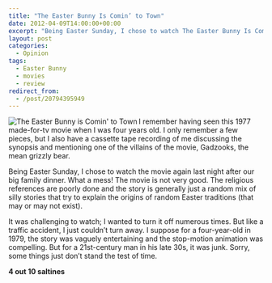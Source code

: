 ```yaml
---
title: "The Easter Bunny Is Comin’ to Town"
date: 2012-04-09T14:00:00+00:00
excerpt: "Being Easter Sunday, I chose to watch The Easter Bunny Is Comin’ to Town again last night after our big family dinner."
layout: post
categories:
  - Opinion
tags:
  - Easter Bunny
  - movies
  - review
redirect_from:
  - /post/20794395949
---
```

[<img src="https://cdn.craigmcn.ca/img/the-easter-bunny-is-comin-to-town.jpg" alt="The Easter Bunny is Comin' to Town" align="left" />](http://www.imdb.com/title/tt0075971/ "The Easter Bunny is Comin' to Town")I remember having seen this 1977 made-for-tv movie when I was four years old. I only remember a few pieces, but I also have a cassette tape recording of me discussing the synopsis and mentioning one of the villains of the movie, Gadzooks, the mean grizzly bear.

Being Easter Sunday, I chose to watch the movie again last night after our big family dinner. What a mess! The movie is not very good. The religious references are poorly done and the story is generally just a random mix of silly stories that try to explain the origins of random Easter traditions (that may or may not exist).

It was challenging to watch; I wanted to turn it off numerous times. But like a traffic accident, I just couldn’t turn away. I suppose for a four-year-old in 1979, the story was vaguely entertaining and the stop-motion animation was compelling. But for a 21st-century man in his late 30s, it was junk. Sorry, some things just don’t stand the test of time.

**4 out 10 saltines**